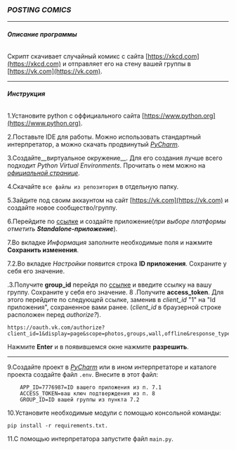 ### *POSTING COMICS*

___

###### **Описание программы**

Скрипт скачивает случайный комикс с сайта [https://xkcd.com](https://xkcd.com) и отправляет его на стену вашей группы в [https://vk.com](https://vk.com).

___________________________
###### **Инструкция**
1.Установите python с оффициального сайта [https://www.python.org](https://www.python.org).

2.Поставьте IDE для работы. Можно использовать стандартный интерпретатор, а можно скачать продвинутый [_PyCharm_](https://www.jetbrains.com/pycharm/).

3.Создайте__виртуальное окружение__. Для его создания лучше всего подходит _Python Virtual Environments_. Прочитать о нем можно на [_официальной странице_](https://www.python.org/dev/peps/pep-0405/).

4.Скачайте `все файлы из репозитория` в отдельную папку.

5.Зайдите под своим аккаунтом на сайт [https://vk.com](https://vk.com) и создайте новое сообщество/группу.

6.Перейдите по [ссылке](https://vk.com/editapp?act=create) и создайте приложение(_при выборе платформы отметить __Standalone-приложение___).

7.Во вкладке _Информация_ заполните необходимые поля и нажмите __Сохранить изменения__.

7.2.Во вкладке _Настройки_ появится строка __ID приложения__. Сохраните у себя его значение.

.3.Получите __group_id__ перейдя по [ссылке](https://regvk.com/id/) и введите ссылку на вашу группу. Сохраните у себя его значение.
8
.Получите __access_token__. Для этого перейдите по следующей ссылке, заменив в _client_id_ "1" на "Id приложения", сохраненное вами ранее. (_client_id_ в браузерной строке расположен перед _authorize?_). 
```
https://oauth.vk.com/authorize?client_id=1&display=page&scope=photos,groups,wall,offline&response_type=token&v=5.130
```
Нажмите __Enter__ и в появившемся окне нажмите __разрешить__.

___________________________________________

9.Создайте проект в [_PyCharm_](https://www.jetbrains.com/pycharm/) или в ином интерпретаторе и каталоге проекта создайте файл `.env`. Внесите в этот файл:
```
    APP_ID=7776987=ID вашего приложения из п. 7.1
    ACCESS_TOKEN=ваш ключ подтверждения из п. 8
    GROUP_ID=ID вашей группы из пункта 7.2
```

10.Установите необходимые модули с помощью консольной команды:

```pip install -r requirements.txt.```

11.С помощью интерпретатора запустите файл `main.py`.


